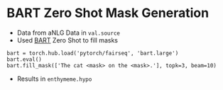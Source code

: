 # BART Zero Shot Mask Generation

* Data from aNLG Data in `val.source`
* Used [BART](https://github.com/pytorch/fairseq/tree/master/examples/bart) Zero Shot to fill masks

```
bart = torch.hub.load('pytorch/fairseq', 'bart.large')
bart.eval()
bart.fill_mask(['The cat <mask> on the <mask>.'], topk=3, beam=10)
```
* Results in `enthymeme.hypo`